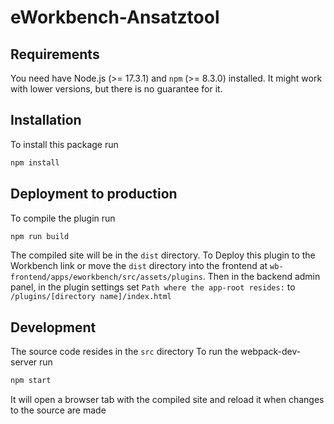 # eWorkbench-Ansatztool

## Requirements
You need have Node.js (>= 17.3.1) and `npm` (>= 8.3.0) installed.
It might work with lower versions, but there is no guarantee for it.

## Installation
To install this package run

```bash
npm install
```


## Deployment to production
To compile the plugin run

```bash
npm run build
```

The compiled site will be in the `dist` directory.
To Deploy this plugin to the Workbench link or move the `dist` directory into the
frontend at `wb-frontend/apps/eworkbench/src/assets/plugins`.
Then in the backend admin panel, in the plugin settings set `Path where the app-root resides:`
to `/plugins/[directory name]/index.html`


## Development
The source code resides in the `src` directory
To run the webpack-dev-server run

```bash
npm start
```

It will open a browser tab with the compiled site and reload it when
changes to the source are made
